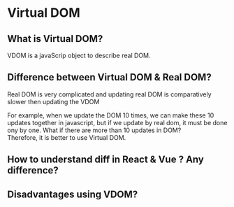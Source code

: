 # Virtual DOM

## What is Virtual DOM?

VDOM is a javaScrip object to describe real DOM.

## Difference between Virtual DOM & Real DOM?

Real DOM is very complicated and updating real DOM is comparatively slower then updating the VDOM

For example, when we update the DOM 10 times, we can make these 10 updates together in javascript,
but if we update by real dom, it must be done ony by one. What if there are more than 10 updates in DOM?  
Therefore, it is better to use Virtual DOM.

## How to understand diff in React & Vue ? Any difference?

## Disadvantages using VDOM?
